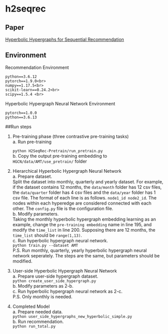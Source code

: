 # h2seqrec

## Paper
[Hyperbolic Hypergraphs for Sequential Recommendation](https://arxiv.org/pdf/2108.08134.pdf)

## Environment
Recommendation Environment
~~~
python==3.6.12
pytorch==1.9.0<br>
numpy==1.17.5<br>
scikit-learn==0.24.2<br>
scipy==1.5.4 <br>
~~~
Hyperbolic Hypergraph Neural Network Environment
~~~
pytorch==1.0.0
python==3.6.13
~~~


##Run steps
1. Pre-training phase (three contrastive pre-training tasks)<br>
a. Run pre-training 

    `python H2SeqRec-Pretrain/run_pretrain.py`<br>
b. Copy the output pre-training embedding to `HGCN/data/AMT/use_pretrain/` folder


2. Hierarchical Hyperbolic Hypergraph Neural Network<br>
a. Prepare dataset.<br>
Split the dataset into monthly, quarterly and yearly dataset. 
For example, if the dataset contains 12 months, 
the `data/month` folder has 12 csv files, 
the `data/quarter` folder has 4 csv files 
and the `data/year` folder has 1 csv file. 
The format of each line is as follows. 
`node1_id node2_id`.
The nodes within each hyperedge are considered connected with each other. 
The `config.py` file is the configuration file.<br>
b. Modify parameters. <br>
Taking the monthly hyperbolic hypergraph embedding learning as an example,
change the `pre-training embedding` name in line 195, and modify the `time_list` in line 200.
Supposing there are 12 months, the `time_list` should be `range(1,13)`.<br>
c. Run hyperbolic hypergraph neural network.<br>
`python train.py --dataset AMT`<br>
P.S. Run monthly, quarterly, yearly hyperbolic hypergraph neural network seperately.
The steps are the same, but parameters should be modified.

3. User-side Hyperbolic Hypergraph Neural Network<br>
a. Prepare user-side hypergraph dataset.<br>
`python create_user_side_hypergraph.py`<br>
b. Modify parameters as 2-b.<br>
c. Run hyperbolic hypergraph neural network as 2-c.<br>
P.S. Only monthly is needed.

4. Completed Model<br>
a. Prepare needed data.<br>
`python user_side_hypergraphs_new_hyperbolic_simple.py`<br>
b. Run recommendation.<br>
`python run_total.py`
